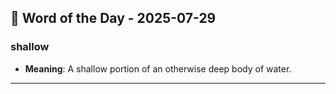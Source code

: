 ## 📅 Word of the Day - 2025-07-29

### **shallow**
- **Meaning**: A shallow portion of an otherwise deep body of water.

---
